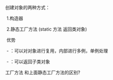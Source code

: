 创建对象的两种方式：

​		1.构造器

​		2.静态工厂方法  (static 方法 返回类对象)

​			优势

​				- ：可以对对象进行复用，内部进行多例，单例处理

​				- ：可以返回子类对象



工厂方法 和上面静态工厂方法的区别?